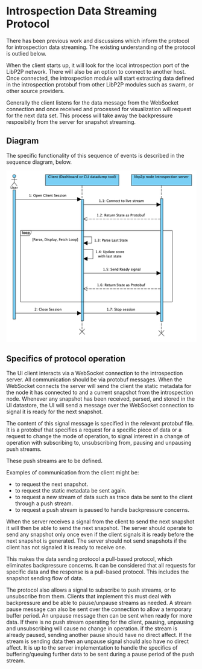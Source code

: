 # Introspection Data Streaming Protocol

There has been previous work and discussions which inform the protocol for introspection data streaming.
The existing understanding of the protocol is outlied below.

When the client starts up, it will look for the local introspection port of the LibP2P network.
There will also be an option to connect to another host.
Once connected, the introspection module will start extracting data defined in the introspection protobuf from other LibP2P modules such as swarm, or other source providers.

Generally the client listens for the data message from the WebSocket connection and once received and processed for visualization will request for the next data set.
This process will take away the backpressure resposibilty from the server for snapshot streaming.

## Diagram

The specific functionality of this sequence of events is described in the sequence diagram, below.

![Sequence diagram of protocol](./images/introspection-sequence-diagram.png "Sequence diagram")

## Specifics of protocol operation

The UI client interacts via a WebSocket connection to the introspection server.
All communication should be via protobuf messages.
When the WebSocket connects the server will send the client the static metadata for the node it has connected to and a current snapshot from the introspection node.
Whenever any snapshot has been received, parsed, and stored in the UI datastore, the UI will send a message over the WebSocket connection to signal it is ready for the next snapshot.

The content of this signal message is specified in the relevant protobuf file.
It is a protobuf that specifies a request for a specific piece of data or a request to change the mode of operation, to signal interest in a change of operation with subscribing to, unsubscribing from, pausing and unpausing push streams.

These push streams are to be defined. 

Examples of communication from the client might be:

- to request the next snapshot.
- to request the static metadata be sent again.
- to request a new stream of data such as trace data be sent to the client through a push stream.
- to request a push stream is paused to handle backpressure concerns.

When the server receives a signal from the client to send the next snapshot it will then be able to send the next snapshot.
The server should operate to send any snapshot only once even if the client signals it is ready before the next snapshot is generated.
The server should not send snapshots if the client has not signaled it is ready to receive one.

This makes the data sending protocol a pull-based protocol, which eliminates backpressure concerns.
It can be considered that all requests for specific data and the response is a pull-based protocol.
This includes the snapshot sending flow of data.

The protocol also allows a signal to subscribe to push streams, or to unsubscribe from them.
Clients that implement this must deal with backpressure and be able to pause/unpause streams as needed.
A stream pause message can also be sent over the connection to allow a temporary buffer period.
An unpause message then can be sent when ready for more data.
If there is no push stream operating for the client, pausing, unpausing and unsubscribing will cause no change in operation.
if the stream is already paused, sending another pause should have no direct affect.
If the stream is sending data then an unpause signal should also have no direct affect.
It is up to the server implementation to handle the specifics of buffering/queuing further data to be sent during a pause period of the push stream.
